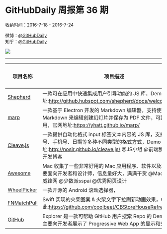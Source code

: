 # GitHubDaily 周报第 36 期

收纳时间：2016-7-18 - 2016-7-24

微博：[@GitHubDaily](https://weibo.com/GitHubDaily)    
知乎：[@GitHubDaily](https://www.zhihu.com/people/githubdaily)

![](https://raw.githubusercontent.com/GitHubDaily/GitHubDaily/master/assets/weixin.png)

---

项目名称 | 项目描述 | 示例图 | 微博
--- | --- | --- | ---
[Shepherd](https://github.com/HubSpot/shepherd) | 一款可在应用中快速集成用户引导功能的 JS 库，Demo 地址:http://github.hubspot.com/shepherd/docs/welcome/ | ![](http://ww4.sinaimg.cn/large/006fiYtfjw1f659941ourj30k20b4jtp.jpg) | [![](https://raw.githubusercontent.com/GitHubDaily/GitHubDaily/master/assets/sina_logo.png)](https://weibo.com/5722964389/Emj7wNw8)
[marp](https://github.com/yhatt/marp) | 一款基于 Electron 开发的 Markdown 编辑器，支持使用 Markdown 来编辑创建幻灯片并保存为 PDF 文件，可跨平台使用，官网地址:https://yhatt.github.io/marp/ | ![](http://ww3.sinaimg.cn/large/006fiYtfjw1f643dkaq8tg30e808itc1.gif) | [![](https://raw.githubusercontent.com/GitHubDaily/GitHubDaily/master/assets/sina_logo.png)](https://weibo.com/5722964389/EcP1zT9A)
[Cleave.js](https://github.com/nosir/cleave.js) | 一款提供自动化格式 input 标签文本内容的 JS 库，支持信用卡号、手机号、日期等多种不同类型的格式方式，Demo 地址:http://nosir.github.io/cleave.js/  @JS小组 @前端乱炖 @前端开发博客 | ![](http://ww4.sinaimg.cn/large/006fiYtfjw1f62xudhuq7j30k80gqwh0.jpg) | [![](https://raw.githubusercontent.com/GitHubDaily/GitHubDaily/master/assets/sina_logo.png)](https://weibo.com/5722964389/E3pKqO9j)
[Awesome](https://github.com/jaywcjlove/awesome-mac) | Mac 收集了一些非常好用的 Mac 应用程序、软件以及工具，主要面向开发者和设计师，信息量好大，满满干货   @Mac玩儿法 @威锋网 @少数派sspai @优秀网页设计 | ![](http://ww3.sinaimg.cn/large/006fiYtfjw1f61lqob6k1j31hih48u11.jpg) | [![](https://raw.githubusercontent.com/GitHubDaily/GitHubDaily/master/assets/sina_logo.png)](https://weibo.com/5722964389/DFPZofEob)
[WheelPicker](https://github.com/AigeStudio/WheelPicker) | 一款开源的 Android 滚动选择器， | ![](http://ww1.sinaimg.cn/large/006fiYtfjw1f60mjrlyhwg30l7086h4e.gif) | [![](https://raw.githubusercontent.com/GitHubDaily/GitHubDaily/master/assets/sina_logo.png)](https://weibo.com/5722964389/DFI0iwr0v)
[FNMatchPull](https://github.com/Fnoz/FNMatchPull) | Swift 实现的火柴图案 & 火柴文字下拉刷新动画效果，OC 原版在此:https://github.com/coolbeet/CBStoreHouseRefreshControl | ![](http://ww1.sinaimg.cn/large/006fiYtfgw1f5zhqydoong30aa06d4qq.gif) | [![](https://raw.githubusercontent.com/GitHubDaily/GitHubDaily/master/assets/sina_logo.png)](https://weibo.com/5722964389/DFyLpuP8l)
[GitHub](https://github.com/trungdq88/github-explorer) | Explorer 是一款可帮助 GitHub 用户搜索 Repo 的 Demo 项目，主要向开发者展示了 Progressive Web App 的显示和交互效果， | ![](http://ww2.sinaimg.cn/large/006fiYtfjw1f5yc2c7a2cg30ad0ih1l2.gif) | [![](https://raw.githubusercontent.com/GitHubDaily/GitHubDaily/master/assets/sina_logo.png)](https://weibo.com/5722964389/DFpjW5fhY)
